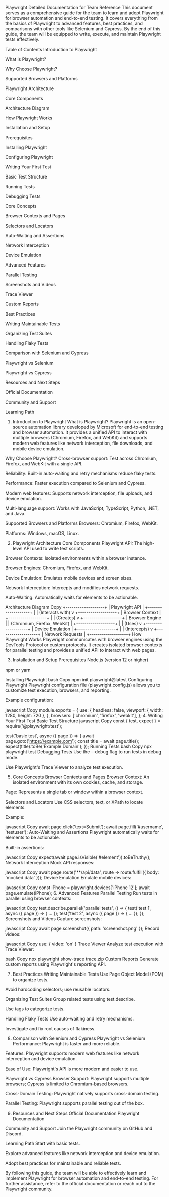 Playwright Detailed Documentation for Team Reference
This document serves as a comprehensive guide for the team to learn and adopt Playwright for browser automation and end-to-end testing. It covers everything from the basics of Playwright to advanced features, best practices, and comparisons with other tools like Selenium and Cypress. By the end of this guide, the team will be equipped to write, execute, and maintain Playwright tests effectively.

Table of Contents
Introduction to Playwright

What is Playwright?

Why Choose Playwright?

Supported Browsers and Platforms

Playwright Architecture

Core Components

Architecture Diagram

How Playwright Works

Installation and Setup

Prerequisites

Installing Playwright

Configuring Playwright

Writing Your First Test

Basic Test Structure

Running Tests

Debugging Tests

Core Concepts

Browser Contexts and Pages

Selectors and Locators

Auto-Waiting and Assertions

Network Interception

Device Emulation

Advanced Features

Parallel Testing

Screenshots and Videos

Trace Viewer

Custom Reports

Best Practices

Writing Maintainable Tests

Organizing Test Suites

Handling Flaky Tests

Comparison with Selenium and Cypress

Playwright vs Selenium

Playwright vs Cypress

Resources and Next Steps

Official Documentation

Community and Support

Learning Path

1. Introduction to Playwright
What is Playwright?
Playwright is an open-source automation library developed by Microsoft for end-to-end testing and browser automation. It provides a unified API to interact with multiple browsers (Chromium, Firefox, and WebKit) and supports modern web features like network interception, file downloads, and mobile device emulation.

Why Choose Playwright?
Cross-browser support: Test across Chromium, Firefox, and WebKit with a single API.

Reliability: Built-in auto-waiting and retry mechanisms reduce flaky tests.

Performance: Faster execution compared to Selenium and Cypress.

Modern web features: Supports network interception, file uploads, and device emulation.

Multi-language support: Works with JavaScript, TypeScript, Python, .NET, and Java.

Supported Browsers and Platforms
Browsers: Chromium, Firefox, WebKit.

Platforms: Windows, macOS, Linux.

2. Playwright Architecture
Core Components
Playwright API: The high-level API used to write test scripts.

Browser Contexts: Isolated environments within a browser instance.

Browser Engines: Chromium, Firefox, and WebKit.

Device Emulation: Emulates mobile devices and screen sizes.

Network Interception: Intercepts and modifies network requests.

Auto-Waiting: Automatically waits for elements to be actionable.

Architecture Diagram
Copy
+-------------------+
|   Playwright API  |
+-------------------+
         |
         | (Interacts with)
         v
+-------------------+
|  Browser Context  |
+-------------------+
         |
         | (Creates)
         v
+-------------------+
|  Browser Engine   |
| (Chromium, Firefox, WebKit) |
+-------------------+
         |
         | (Uses)
         v
+-------------------+
|  Device Emulation |
+-------------------+
         |
         | (Intercepts)
         v
+-------------------+
|  Network Requests |
+-------------------+
How Playwright Works
Playwright communicates with browser engines using the DevTools Protocol or custom protocols. It creates isolated browser contexts for parallel testing and provides a unified API to interact with web pages.

3. Installation and Setup
Prerequisites
Node.js (version 12 or higher)

npm or yarn

Installing Playwright
bash
Copy
npm init playwright@latest
Configuring Playwright
Playwright configuration file (playwright.config.js) allows you to customize test execution, browsers, and reporting.

Example configuration:

javascript
Copy
module.exports = {
  use: {
    headless: false,
    viewport: { width: 1280, height: 720 },
  },
  browsers: ['chromium', 'firefox', 'webkit'],
};
4. Writing Your First Test
Basic Test Structure
javascript
Copy
const { test, expect } = require('@playwright/test');

test('basic test', async ({ page }) => {
  await page.goto('https://example.com');
  const title = await page.title();
  expect(title).toBe('Example Domain');
});
Running Tests
bash
Copy
npx playwright test
Debugging Tests
Use the --debug flag to run tests in debug mode.

Use Playwright's Trace Viewer to analyze test execution.

5. Core Concepts
Browser Contexts and Pages
Browser Context: An isolated environment with its own cookies, cache, and storage.

Page: Represents a single tab or window within a browser context.

Selectors and Locators
Use CSS selectors, text, or XPath to locate elements.

Example:

javascript
Copy
await page.click('text=Submit');
await page.fill('#username', 'testuser');
Auto-Waiting and Assertions
Playwright automatically waits for elements to be actionable.

Built-in assertions:

javascript
Copy
expect(await page.isVisible('#element')).toBeTruthy();
Network Interception
Mock API responses:

javascript
Copy
await page.route('**/api/data', route => route.fulfill({ body: 'mocked data' }));
Device Emulation
Emulate mobile devices:

javascript
Copy
const iPhone = playwright.devices['iPhone 12'];
await page.emulate(iPhone);
6. Advanced Features
Parallel Testing
Run tests in parallel using browser contexts:

javascript
Copy
test.describe.parallel('parallel tests', () => {
  test('test 1', async ({ page }) => { ... });
  test('test 2', async ({ page }) => { ... });
});
Screenshots and Videos
Capture screenshots:

javascript
Copy
await page.screenshot({ path: 'screenshot.png' });
Record videos:

javascript
Copy
use: { video: 'on' }
Trace Viewer
Analyze test execution with Trace Viewer:

bash
Copy
npx playwright show-trace trace.zip
Custom Reports
Generate custom reports using Playwright's reporting API.

7. Best Practices
Writing Maintainable Tests
Use Page Object Model (POM) to organize tests.

Avoid hardcoding selectors; use reusable locators.

Organizing Test Suites
Group related tests using test.describe.

Use tags to categorize tests.

Handling Flaky Tests
Use auto-waiting and retry mechanisms.

Investigate and fix root causes of flakiness.

8. Comparison with Selenium and Cypress
Playwright vs Selenium
Performance: Playwright is faster and more reliable.

Features: Playwright supports modern web features like network interception and device emulation.

Ease of Use: Playwright's API is more modern and easier to use.

Playwright vs Cypress
Browser Support: Playwright supports multiple browsers; Cypress is limited to Chromium-based browsers.

Cross-Domain Testing: Playwright natively supports cross-domain testing.

Parallel Testing: Playwright supports parallel testing out of the box.

9. Resources and Next Steps
Official Documentation
Playwright Documentation

Community and Support
Join the Playwright community on GitHub and Discord.

Learning Path
Start with basic tests.

Explore advanced features like network interception and device emulation.

Adopt best practices for maintainable and reliable tests.

By following this guide, the team will be able to effectively learn and implement Playwright for browser automation and end-to-end testing. For further assistance, refer to the official documentation or reach out to the Playwright community.
